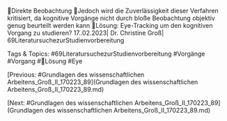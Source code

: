 Direkte Beobachtung
Jedoch wird die Zuverlässigkeit dieser Verfahren kritisiert, da kognitive Vorgänge nicht durch 
bloße Beobachtung objektiv genug beurteilt werden kann
Lösung: Eye-Tracking um den kognitiven Vorgang zu studieren?
17..02.2023| Dr. Christine Groß| 69LiteratursuchezurStudienvorbereitung

   Tags & Topics:
   #69LiteratursuchezurStudienvorbereitung
   #Vorgänge
   #Vorgang
   #Lösung
   #Eye

[Previous: #Grundlagen des wissenschaftlichen Arbeitens_Groß_II_170223_89](Grundlagen des wissenschaftlichen Arbeitens_Groß_II_170223_89.md)

[Next: #Grundlagen des wissenschaftlichen Arbeitens_Groß_II_170223_89](Grundlagen des wissenschaftlichen Arbeitens_Groß_II_170223_89.md)
